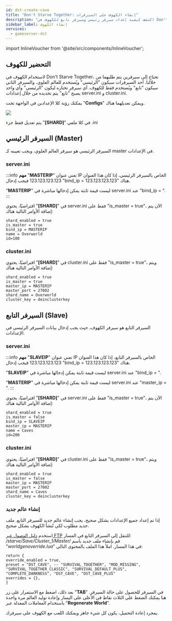 ```yaml
---
id: dst-create-cave
title: "Don't Starve Together: إنشاء الكهوف على السيرفرات"
description: "اكتشف كيفية إعداد سيرفر رئيسي وسيرفر تابع للكهوف في Don't Starve Together لتحسين تجربة اللعب → تعلّم المزيد الآن"
sidebar_label: إنشاء الكهوف
services:
  - gameserver-dst
---
```


import InlineVoucher from '@site/src/components/InlineVoucher';

<InlineVoucher />

## التحضير للكهوف

لاستخدام الكهوف في Don't Starve Together، تحتاج إلى سيرفرين يتم طلبهما من خلالنا. أحد السيرفرات سيكون "الرئيسي" ويُستخدم للعالم العلوي، والسيرفر الثاني سيكون "تابع" ويُستخدم فقط للكهوف. أي سيرفر تختاره ليكون "الرئيسي" وأي واحد يصبح "تابع" يتم تحديده من خلال إعدادات server.ini و cluster.ini.

يمكنك رؤية كلا الإعدادين في الواجهة تحت "**Configs**" ويمكن تعديلهما هناك.

![](https://screensaver01.zap-hosting.com/index.php/s/mgjpecSGBsyasmc/preview)

يتم تعديل فقط جزء "**[SHARD]**" في كلا ملفي .ini

## السيرفر الرئيسي (Master)

السيرفر الرئيسي هو سيرفر العالم العلوي، ويجب تعيينه كـ master في الإعدادات.

### server.ini

:::info
**مهم** "**MASTERIP**" تعني عنوان IP الخاص بالسيرفر الرئيسي، إذا كان هذا العنوان 123.123.123.123 فيجب إدخال "bind_ip = 123.123.123.123" هناك.

"**MASTERIP**" ليست قيمة ثابتة يمكن إدخالها مباشرة في server.ini عند "bind_ip = ".
:::

افتراضيًا، يحتوي "**[SHARD]**" في server.ini فقط على "is_master = true"، الآن يتم إضافة الأوامر التالية هناك:
```
shard_enabled = true
is_master = true
bind_ip = MASTERIP
name = Overworld
id=100
```

### cluster.ini

افتراضيًا، يحتوي "**[SHARD]**" في cluster.ini فقط على "is_master = true"، ويتم إضافة الأوامر التالية هناك:

```
shard_enabled = true
is_master = true
master_ip = MASTERIP
master_port = 27002
shard_name = Overworld
cluster_key = deinclusterkey
```

## السيرفر التابع (Slave)

السيرفر التابع هو سيرفر الكهوف، حيث يجب إدخال بيانات السيرفر الرئيسي في الإعدادات.

### server.ini

:::info
**مهم** "**SLAVEIP**" تعني عنوان IP الخاص بالسيرفر التابع، إذا كان هذا العنوان 123.123.123.123 فيجب إدخال "bind_ip = 123.123.123.123" هناك.

"**SLAVEIP**" ليست قيمة ثابتة يمكن إدخالها مباشرة في server.ini عند "bind_ip = ".

"**MASTERIP**" ليست قيمة ثابتة يمكن إدخالها مباشرة في server.ini عند "master_ip = ".
:::

افتراضيًا، يحتوي "**[SHARD]**" في server.ini فقط على "is_master = true"، الآن يتم إضافة الأوامر التالية هناك:

```
shard_enabled = true
is_master = false
bind_ip = SLAVEIP
master_ip = MASTERIP
name = Caves
id=200
```

### cluster.ini

افتراضيًا، يحتوي "**[SHARD]**" في cluster.ini فقط على "is_master = true"، ويتم إضافة الأوامر التالية هناك:

```
shard_enabled = true
is_master = false
master_ip = MASTERIP
master_port = 27002
shard_name = Caves
cluster_key = deinclusterkey
```

### إنشاء عالم جديد

إذا تم إعداد جميع الإعدادات بشكل صحيح، يجب إنشاء عالم جديد للسيرفر التابع. ملف جديد مطلوب لكي تُنشأ الكهوف بشكل صحيح.

استخدم [دليل الوصول عبر FTP](gameserver-ftpaccess.md) للتنقل إلى السيرفر التابع في المسار: */starve/Save/Cluster_1/Master/*
قم بإنشاء ملف جديد باسم "*worldgenoverride.lua*" في هذا المسار.
املأ هذا الملف بالمحتوى التالي:

```
return {
override_enabled = true,
preset = "DST_CAVE", -- "SURVIVAL_TOGETHER", "MOD_MISSING", "SURVIVAL_TOGETHER_CLASSIC", "SURVIVAL_DEFAULT_PLUS", "COMPLETE_DARKNESS", "DST_CAVE", "DST_CAVE_PLUS"
overrides = {},
}
```

بعد ذلك، اضغط مع الاستمرار على زر "**TAB**" في السيرفر للحصول على حالة السيرفر. هنا يمكنك الضغط على الثلاث نقاط في الأعلى على اليسار وإعادة توليد العالم مرة واحدة باستخدام المعاملات المعدلة عبر "**Regenerate World**".

بمجرد إعادة التحميل، يكون كل شيء جاهز ويمكنك اللعب مع الكهوف على سيرفرك.

<InlineVoucher />